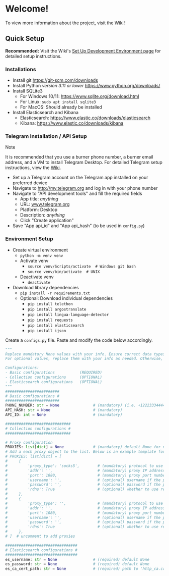 # Welcome!
To view more information about the project, visit the [Wiki](https://github.com/kienmarkdo/Telegram-OSINT-for-Cyber-Threat-Intelligence-Analysis/wiki)!


## Quick Setup
**Recommended:** Visit the Wiki's [Set Up Development Environment page](https://github.com/kienmarkdo/Telegram-OSINT-for-Cyber-Threat-Intelligence-Analysis/wiki/Set-Up-Development-Environment) for detailed setup instructions.

### Installations
- Install git https://git-scm.com/downloads
- Install Python *version 3.11 or lower* https://www.python.org/downloads/
- Install SQLite3
    - For Windows 10/11: https://www.sqlite.org/download.html
    - For Linux: `sudo apt install sqlite3`
    - For MacOS: Should already be installed
- Install Elasticsearch and Kibana
   - Elasticsearch: https://www.elastic.co/downloads/elasticsearch
   - Kibana: https://www.elastic.co/downloads/kibana

### Telegram Installation / API Setup
> [!NOTE]
> It is recommended that you use a burner phone number, a burner email address, and a VM to install Telegram Desktop. For detailed Telegram setup instructions, view the [Wiki](https://github.com/kienmarkdo/Telegram-OSINT-for-Cyber-Threat-Intelligence-Analysis/wiki/Set-Up-Research-Environment).

- Set up a Telegram account on the Telegram app installed on your preferred device
- Navigate to http://my.telegram.org and log in with your phone number
- Navigate to "API development tools" and fill the required fields
    - App title: _anything_
    - URL: www.telegram.org
    - Platform: Desktop
    - Description: _anything_
    - Click "Create application"
- Save "App api_id" and "App api_hash" (to be used in `config.py`)

### Environment Setup
- Create virtual environment
    - `python -m venv venv`
    - Activate venv
        - `source venv/Scripts/activate  # Windows git bash`
        - `source venv/bin/activate  # UNIX` 
    - Deactivate venv
        - `deactivate`
- Download library dependencies
    - `pip install -r requirements.txt`
    - Optional: Download individual dependencies
        - `pip install telethon`
        - `pip install argostranslate`
        - `pip install lingua-language-detector`
        - `pip install requests`
        - `pip install elasticsearch`
        - `pip install ijson`

Create a `configs.py` file. Paste and modify the code below accordingly.
```py
"""
Replace mandatory None values with your info. Ensure correct data types, as specified.
For optional values, replace them with your info as needed. Otherwise, keep values as None.

Configurations:
- Basic configurations           (REQUIRED)
- Collection configurations      (OPTIONAL)
- Elasticsearch configurations   (OPTIONAL)
"""
########################
# Basic configurations #
########################
PHONE_NUMBER: str = None               # (mandatory) (i.e. +12223334444)
API_HASH: str = None                   # (mandatory)
API_ID: int = None                     # (mandatory)

#############################
# Collection configurations #
#############################

# Proxy configuration
PROXIES: list[dict] = None             # (mandatory) default None for no proxy
# Add a each proxy object to the list. Below is an example template for two proxies.
# PROXIES: list[dict] = [
#     {
#         'proxy_type': 'socks5',        # (mandatory) protocol to use (i.e.: socks5)
#         'addr': '',                    # (mandatory) proxy IP address (i.e.: 123.123.123.123)
#         'port': 1080,                  # (mandatory) proxy port number (i.e.: 1080)
#         'username': '',                # (optional) username if the proxy requires auth
#         'password': '',                # (optional) password if the proxy requires auth
#         'rdns': True                   # (optional) whether to use remote or local resolve, default remote
#     },
#     {
#         'proxy_type': '',              # (mandatory) protocol to use (see above)
#         'addr': '',                    # (mandatory) proxy IP address
#         'port': 1080,                  # (mandatory) proxy port number
#         'username': '',                # (optional) username if the proxy requires auth
#         'password': '',                # (optional) password if the proxy requires auth
#         'rdns': True                   # (optional) whether to use remote or local resolve, default remote
#     },
# ]  # uncomment to add proxies

################################
# Elasticsearch configurations #
################################
es_username: str = None                # (required) default None
es_password: str = None                # (required) default None
es_ca_cert_path: str = None            # (required) path to 'http_ca.crt' file stored in elasticsearch-<VERSION>/config/certs/http_ca.crt
```

